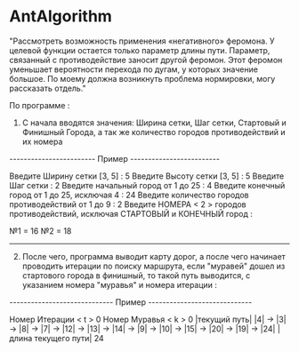 # AntAlgorithm

"Рассмотреть возможность применения «негативного» феромона. У целевой
функции остается только параметр длины пути. Параметр, связанный с
противодействие заносит другой феромон. Этот феромон уменьшает
вероятности перехода по дугам, у которых значение большое. По моему должна
возникнуть проблема нормировки, могу рассказать отдель."

По программе :

1) С начала вводятся значения:
Ширина сетки, Шаг сетки, Стартовый и Финишный Города, а так же количество городов противодействий и их номера

------------------------ Пример -------------------------

Введите Ширину сетки [3, 5] : 5
Введите Высоту сетки [3, 5] : 5
Введите Шаг сетки : 2
Введите начальный город от 1 до 25 : 4
Введите конечный город от 1 до 25, исключая 4 : 24
Введите количество городов противодействий от 1 до 9 : 2
Введите НОМЕРА < 2 > городов противодействий, исключая СТАРТОВЫЙ и КОНЕЧНЫЙ город :

№1 = 16
№2 = 18

----------------------------------------------------------

2) После чего, программа выводит карту дорог, а после чего начинает проводить итерации по поиску маршрута,
если "муравей" дошел из стартового города в финишный, то такой путь выводится, с указанием номера
"муравья" и номера итерации :

----------------------------- Пример -----------------------------

Номер Итерации < t > 0 Номер Муравья < k > 0
|текущий путь|
|4| -> |3| -> |8| -> |7| -> |12| -> |13| -> |14| -> |9| -> |10| -> |15| -> |20| -> |19| -> |24|
|длина текущего пути| 24
